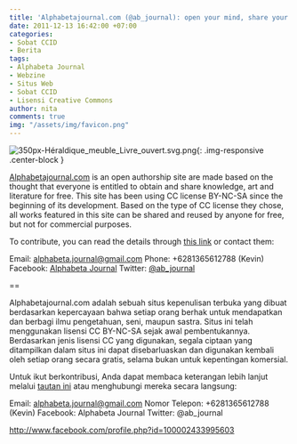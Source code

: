 ```yaml
---
title: 'Alphabetajournal.com (@ab_journal): open your mind, share your thoughts!'
date: 2011-12-13 16:42:00 +07:00
categories:
- Sobat CCID
- Berita
tags:
- Alphabeta Journal
- Webzine
- Situs Web
- Sobat CCID
- Lisensi Creative Commons
author: nita
comments: true
img: "/assets/img/favicon.png"
---
```


![350px-Héraldique_meuble_Livre_ouvert.svg.png](/uploads/350px-H%C3%A9raldique_meuble_Livre_ouvert.svg.png){: .img-responsive .center-block }

[Alphabetajournal.com](http://alphabetajournal.com/) is an open authorship site are made based on the thought that everyone is entitled to obtain and share knowledge, art and literature for free. This site has been using CC license BY-NC-SA since the beginning of its development. Based on the type of CC license they chose, all works featured in this site can be shared and reused by anyone for free, but not for commercial purposes.

To contribute, you can read the details through [this link](http://alphabetajournal.com/?page_id=656) or contact them:

Email: alphabeta.journal@gmail.com
Phone: +6281365612788 (Kevin)
Facebook: [Alphabeta Journal](http://www.facebook.com/profile.php?id=100002433995603)
Twitter: [@ab_journal](http://twitter.com/#!/ab_journal)

==

Alphabetajournal.com adalah sebuah situs kepenulisan terbuka yang dibuat berdasarkan kepercayaan bahwa setiap orang berhak untuk mendapatkan dan berbagi ilmu pengetahuan, seni, maupun sastra. Situs ini telah menggunakan lisensi CC BY-NC-SA sejak awal pembentukannya. Berdasarkan jenis lisensi CC yang digunakan, segala ciptaan yang ditampilkan dalam situs ini dapat disebarluaskan dan digunakan kembali oleh setiap orang secara gratis, selama bukan untuk kepentingan komersial.

Untuk ikut berkontribusi, Anda dapat membaca keterangan lebih lanjut melalui [tautan ini](http://alphabetajournal.com/?page_id=656) atau menghubungi mereka secara langsung:

Email: alphabeta.journal@gmail.com
Nomor Telepon: +6281365612788 (Kevin)
Facebook: Alphabeta Journal
Twitter: @ab_journal

http://www.facebook.com/profile.php?id=100002433995603
